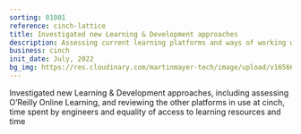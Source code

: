 ```yaml
---
sorting: 01001
reference: cinch-lattice
title: Investigated new Learning & Development approaches
description: Assessing current learning platforms and ways of working with them
business: cinch
init_date: July, 2022
bg_img: https://res.cloudinary.com/martinmayer-tech/image/upload/v1656646282/2018-02-27_07.51.25_w7upoq.jpg
---
```

Investigated new Learning & Development approaches, including assessing O’Reilly Online Learning, and reviewing the other platforms in use at cinch, time spent by engineers and equality of access to learning resources and time